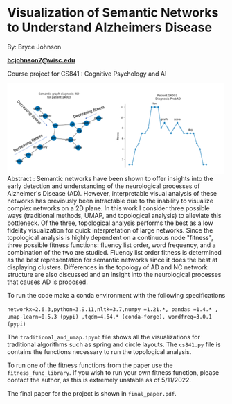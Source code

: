 # Visualization of Semantic Networks to Understand Alzheimers Disease

By: Bryce Johnson 

**bcjohnson7@wisc.edu**

Course project for CS841 : Cognitive Psychology and AI

<img src="fig5.png" width="500">
Abstract : Semantic networks have been shown to offer insights into the early detection and understanding of the neurological processes of Alzheimer's Disease (AD). However, interpretable visual analysis of these networks has previously been intractable due to the inability to visualize complex networks on a 2D plane. In this work I consider three possible ways (traditional methods, UMAP, and topological analysis) to alleviate this bottleneck. Of the three, topological analysis performs the best as a low fidelity visualization for quick interpretation of large networks. Since the topological analysis is highly dependent on a continuous node "fitness", three possible fitness functions: fluency list order, word frequency, and a combination of the two are studied. Fluency list order fitness is determined as the best representation for semantic networks since it does the best at displaying clusters. Differences in the topology of AD and NC network structure are also discussed and an insight into the neurological processes that causes AD is proposed.

To run the code make a conda environment with the following specifications

`networkx=2.6.3,python=3.9.11,nltk=3.7,numpy =1.21.*, pandas =1.4.* , umap-learn=0.5.3 (pypi) ,tqdm=4.64.* (conda-forge), wordfreq=3.0.1 (pypi) `

The `traditional_and_umap.ipynb` file shows all the visualizations for traditional algorithms such as spring and circle layouts. The `cs841.py` file is contains the functions necessary to run the topological analysis. 

To run one of the fitness functions from the paper use the `fitness_func_library`. If you wish to run your own fitness function, please contact the author, as this is extremely unstable as of 5/11/2022. 

The final paper for the project is shown in `final_paper.pdf`. 
